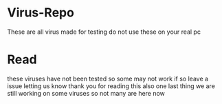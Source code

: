# Virus-Repo
These are all virus made for testing do not use these on your real pc

# Read
these viruses have not been tested so some may not work if so leave a issue letting us know thank you for reading this also one last thing we are still working on some viruses so not many are here now
